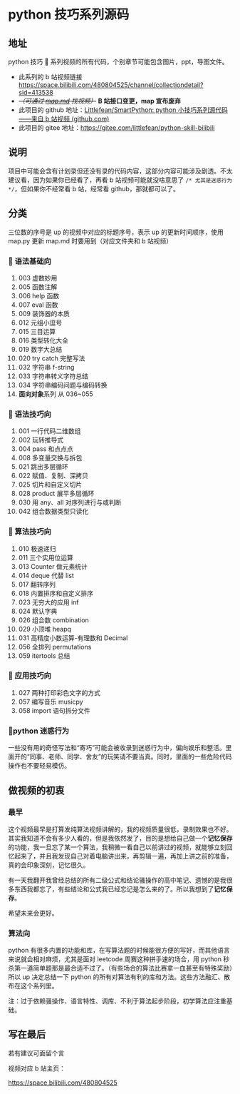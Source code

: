 # python 技巧系列源码

## 地址

python 技巧 🐍 系列视频的所有代码，个别章节可能包含图片，ppt，导图文件。

- 此系列的 b 站视频链接 https://space.bilibili.com/480804525/channel/collectiondetail?sid=413538
- _~~（可通过 [map.md](./map.md) 找视频）~~_ **B 站接口变更，map 宣布废弃**
- 此项目的 github 地址：[Littlefean/SmartPython: python 小技巧系列源代码——来自 b 站视频 (github.com)](https://github.com/Littlefean/SmartPython)
- 此项目的 gitee 地址：https://gitee.com/littlefean/python-skill-bilibili

## 说明

项目中可能会含有计划录但还没有录的代码内容，这部分内容可能涉及剧透。不太建议看，因为如果你已经看了，再看 b 站视频可能就没啥意思了 `/* 尤其是迷惑行为 */`，但如果你不经常看 b 站，经常看 github，那就都可以了。

## 分类

三位数的序号是 up 的视频中对应的标题序号，表示 up 的更新时间顺序，使用 map.py 更新 map.md 时要用到（对应文件夹和 b 站视频）

### 🐍 语法基础向

1. 003 虚数妙用
2. 005 函数注解
3. 006 help 函数
4. 007 eval 函数
5. 009 装饰器的本质
6. 012 元组小逗号
7. 015 三目运算
8. 016 类型转化大全
9. 019 数字大总结
10. 020 try catch 完整写法
11. 032 字符串 f-string
12. 033 字符串转义字符总结
13. 034 字符串编码问题与编码转换
14. **面向对象**系列 从 036~055

### 🐍 语法技巧向

1. 001 一行代码二维数组
2. 002 玩转推导式
3. 004 pass 和点点点
4. 008 多变量交换与拆包
5. 021 跳出多层循环
6. 022 赋值、复制、深拷贝
7. 025 切片和自定义切片
8. 028 product 展平多层循环
9. 030 用 any、all 对序列进行与或判断
10. 042 组合数据类型只读化

### 🐍 算法技巧向

1. 010 极速递归
2. 011 三个实用位运算
3. 013 Counter 做元素统计
4. 014 deque 代替 list
5. 017 翻转序列
6. 018 内置排序和自定义排序
7. 023 无穷大的应用 inf
8. 024 默认字典
9. 026 组合数 combination
10. 029 小顶堆 heapq
11. 031 高精度小数运算-有理数和 Decimal
12. 056 全排列 permutations
13. 059 itertools 总结

### 🐍 应用技巧向

1. 027 两种打印彩色文字的方式
2. 057 编写音乐 musicpy
3. 058 import 语句拆分文件

### 🐍python 迷惑行为

一些没有用的奇怪写法和“寄巧”可能会被收录到迷惑行为中，偏向娱乐和整活。里面开的“同事、老师、同学、舍友”的玩笑请不要当真。同时，里面的一些危险代码操作也不要轻易模仿。

## 做视频的初衷

### 最早

这个视频最早是打算发纯算法视频讲解的，我的视频质量很低，录制效果也不好。其实我知道不会有多少人看的，但是我依然发了，目的是想给自己做一个**记忆保存**的功能，我一旦忘了某一个算法，我稍微一看自己以前讲过的视频，就能够立刻回忆起来了，并且我发现自己对着电脑讲出来，再剪辑一遍，再加上讲之前的准备，真的会印象深刻，记忆很久。

有一天我翻开我曾经总结的所有二级公式和结论骚操作的高中笔记、遗憾的是我很多东西我都忘了，有些结论和公式我已经忘记是怎么来的了。所以我想到了**记忆保存**。

希望未来会更好。

### 算法向

python 有很多内置的功能和库，在写算法题的时候能很方便的写好，而其他语言来说就会相对麻烦，尤其是面对 leetcode 周赛这种拼手速的场合，用 python 秒杀第一道简单题那是最合适不过了。（有些场合的算法比赛拿一血甚至有特殊奖励）所以 up 决定总结一下 python 的所有对算法有利的库和方法。这些方法融汇、散布在这个系列里。

注：过于依赖骚操作、语言特性、调库、不利于算法起步阶段，初学算法应注重基础。

## 写在最后

若有建议可面留个言

视频对应 b 站主页：

https://space.bilibili.com/480804525
